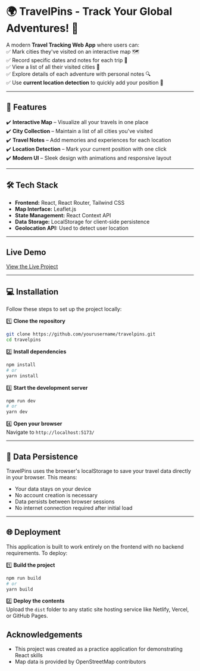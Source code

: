 # 🌍 TravelPins - Track Your Global Adventures! 🧭

A modern **Travel Tracking Web App** where users can:  
✅ Mark cities they've visited on an interactive map 🗺️  
✅ Record specific dates and notes for each trip 📝  
✅ View a list of all their visited cities 📍  
✅ Explore details of each adventure with personal notes 🔍  
✅ Use **current location detection** to quickly add your position 📍  

---

## 🚀 Features  
✔️ **Interactive Map** – Visualize all your travels in one place  
✔️ **City Collection** – Maintain a list of all cities you've visited  
✔️ **Travel Notes** – Add memories and experiences for each location  
✔️ **Location Detection** – Mark your current position with one click  
✔️ **Modern UI** – Sleek design with animations and responsive layout  

---

## 🛠️ Tech Stack  
- **Frontend:** React, React Router, Tailwind CSS  
- **Map Interface:** Leaflet.js  
- **State Management:** React Context API  
- **Data Storage:** LocalStorage for client-side persistence  
- **Geolocation API:** Used to detect user location  

---
## Live Demo  
[View the Live Project](https://travel-pins.vercel.app/)  

---

## 💻 Installation  
Follow these steps to set up the project locally:  

1️⃣ **Clone the repository**  
   ```sh
   git clone https://github.com/yourusername/travelpins.git
   cd travelpins
   ```

2️⃣ **Install dependencies**  
   ```sh
   npm install
   # or
   yarn install
   ```

3️⃣ **Start the development server**  
   ```sh
   npm run dev
   # or
   yarn dev
   ```

4️⃣ **Open your browser**  
   Navigate to `http://localhost:5173/`

---

## 🔄 Data Persistence
TravelPins uses the browser's localStorage to save your travel data directly in your browser. This means:
- Your data stays on your device
- No account creation is necessary
- Data persists between browser sessions
- No internet connection required after initial load

---

## 🌐 Deployment
This application is built to work entirely on the frontend with no backend requirements. To deploy:

1️⃣ **Build the project**  
   ```sh
   npm run build
   # or
   yarn build
   ```

2️⃣ **Deploy the contents**  
   Upload the `dist` folder to any static site hosting service like Netlify, Vercel, or GitHub Pages.

## Acknowledgements

- This project was created as a practice application for demonstrating React skills
- Map data is provided by OpenStreetMap contributors 
